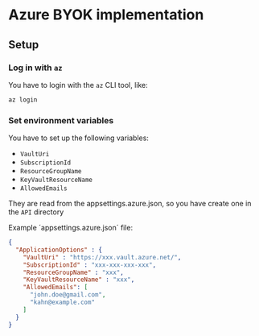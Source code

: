 # Azure BYOK implementation


## Setup

### Log in with `az`

You have to login with the `az` CLI tool, like:
```bash
az login 
```


### Set environment variables
You have to set up the following variables:

- `VaultUri`
- `SubscriptionId`
- `ResourceGroupName`
- `KeyVaultResourceName`
- `AllowedEmails`

They are read from the appsettings.azure.json, so you have create one in the `API` directory

Example ´appsettings.azure.json´ file:

```json
{
  "ApplicationOptions" : {
    "VaultUri" : "https://xxx.vault.azure.net/",
    "SubscriptionId" : "xxx-xxx-xxx-xxx",
    "ResourceGroupName" : "xxx",
    "KeyVaultResourceName" : "xxx",
    "AllowedEmails": [
      "john.doe@gmail.com",
      "kahn@example.com"
    ]
  }
}
```


